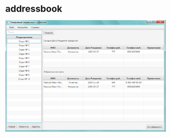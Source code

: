 # addressbook

![alt text](https://github.com/ArabicCoffee/addressbook/blob/master/%D0%A1%D0%BA%D1%80%D0%B8%D0%BD%D1%88%D0%BE%D1%82%202018-03-27%2020_38_12.png)
